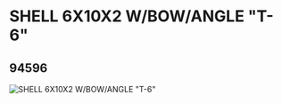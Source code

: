 # SHELL 6X10X2 W/BOW/ANGLE "T-6"
## 94596
![SHELL 6X10X2 W/BOW/ANGLE "T-6"](https://lc-www-live-s.legocdn.com/media/bricks/5/2/4615863.jpg)